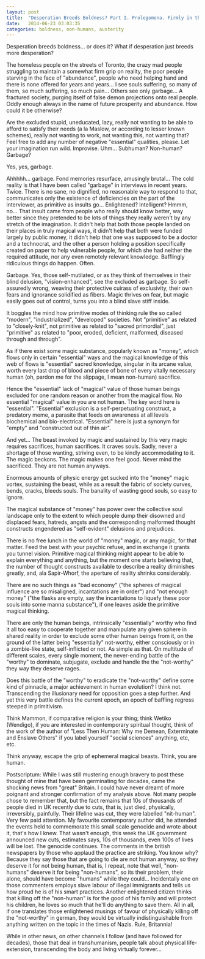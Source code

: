 ```yaml
---
layout: post
title:  "Desperation Breeds Boldness? Part I. Prolegomena. Firmly in the Grip of Magic"
date:   2014-06-23 03:03:35
categories: boldness, non-humans, austerity
---
```


Desperation breeds boldness... or does it? What if desperation just breeds more desperation? 

The homeless people on the streets of Toronto, the crazy mad people struggling to maintain a somewhat firm grip on reality, the poor people starving in the face of "abundance", people who need helping hand and there is none offered for years and years... I see souls suffering, so many of them, so much suffering, so much pain... Others see only garbage... A fractured society, purging itself of false demon projections onto real people. Oddly enough always in the name of future prosperity and abundance. How could it be otherwise?

Are the excluded stupid, uneducated, lazy, really not wanting to be able to afford to satisfy their needs (a la Maslow, or according to lesser known schemes), really not wanting to work, not wanting this, not wanting that? Feel free to add any number of negative "essential" qualities, please. Let your imagination run wild. Improvise. Uhm... Subhuman? Non-human? Garbage?

Yes, yes, garbage. 

Ahhhhh... garbage. Fond memories resurface, amusingly brutal... The cold reality is that I have been called "garbage" in interviews in recent years. Twice. There is no sane, no dignified, no reasonable way to respond to that, communicates only the existence of deficiencies on the part of the interviewer, as primitive as insults go... Enlightened? Intelligent? Hmmm, no... That insult came from people who really should know better, way better since they pretended to be lots of things they really weren't by any stretch of the imagination. It didn't help that both those people landed on their places in truly magical ways, it didn't help that both were funded largely by public money, it didn't help that one was supposed to be a doctor and a technocrat, and the other a person holding a position specifically created on paper to help vulnerable people, for which she had neither the required attitude, nor any even remotely relevant knowledge. Bafflingly ridiculous things do happen. Often.

Garbage. Yes, those self-mutilated, or as they think of themselves in their blind delusion, "vision-enhanced", see the excluded as garbage. So self-assuredly wrong, weaving their protective cuirass of exclusivity, their own fears and ignorance solidified as fibers. Magic thrives on fear, but magic easily goes out of control, turns you into a blind slave stiff inside.

It boggles the mind how primitive modes of thinking rule the so called "modern", "industrialized", "developed" societies. Not "primitive" as related to "closely-knit", not primitive as related to "sacred primordial", just "primitive" as related to "poor, eroded, deficient, malformed, diseased through and through". 

As if there exist some magic substance, popularly known as "money", which flows only in certain "essential" ways and the magical knowledge of this web of flows is "essential" sacred knowledge, singular in its arcane value, worth every last drop of blood and piece of bone of every vitally necessary human (oh, pardon me for the slippage, I mean non-human) sacrifice.

Hence the "essential" lack of "magical" value of those human beings excluded for one random reason or another from the magical flow. No essential "magical" value in you are not human. The key word here is "essential". "Essential" exclusion is a self-perpetuating construct, a predatory meme, a parasite that feeds on awareness at all levels biochemical and bio-electrical. "Essential" here is just a synonym for "empty" and "constructed out of thin air". 

And yet... The beast invoked by magic and sustained by this very magic requires sacrifices, human sacrifices. It craves souls. Sadly, never a shortage of those wanting, striving even, to be kindly accommodating to it. The magic beckons. The magic makes one feel good. Never mind the sacrificed. They are not human anyways.

Enormous amounts of physic energy get sucked into the "money" magic vortex, sustaining the beast, while as a result the fabric of society curves, bends, cracks, bleeds souls. The banality of wasting good souls, so easy to ignore.

The magical substance of "money" has power over the collective soul landscape only to the extent to which people dump their disowned and displaced fears, hatreds, angsts and the corresponding malformed thought constructs engendered as "self-evident" delusions and prejudices.

There is no free lunch in the world of "money" magic, or any magic, for that matter. Feed the best with your psychic refuse, and in exchange it grants you tunnel vision. Primitive magical thinking might appear to be able to explain everything and anything, but the moment one starts believing that, the number of thought constructs available to describe a reality diminishes greatly, and, ala Sapir-Whorf, the aperture of reality shrinks considerably.
 
There are no such things as "bad economy" ("the spheres of magical influence are so misaligned, incantations are in order") and "not enough money" ("the flasks are empty, say the incantations to liquefy these poor souls into some manna substance"), if one leaves aside the primitive magical thinking. 

There are only the human beings, intrinsically "essentially" worthy who find it all too easy to cooperate together and manipulate any given sphere in shared reality in order to exclude some other human beings from it, on the ground of the latter being  "essentially" not-worthy, either consciously or in a zombie-like state, self-inflicted or not. As simple as that. On multitude of different scales, every single moment, the never-ending battle of the "worthy" to dominate, subjugate, exclude and handle the the "not-worthy" they way they deserve rages. 

Does this battle of the "worthy" to eradicate the "not-worthy" define some kind of pinnacle, a major achievement in human evolution? I think not. Transcending the illusionary need for opposition goes a step further. And yet this very battle defines the current epoch, an epoch of baffling regress steeped in primitivism.

Think Mammon, if comparative religion is your thing; think Wetiko (Wendigo), if you are interested in contemporary spiritual thought, think of the work of the author of "Less Then Human: Why me Demean, Exterminate and Enslave Others" if you label yourself "social sciences" anything, etc, etc. 

Think anyway, escape the grip of ephemeral magical beasts. Think, you are human.

Postscriptum: While I was still mustering enough bravery to post these thought of mine that have been germinating for decades, came the shocking news from "great" Britain. I could have never dreamt of more poignant and stronger confirmation of my analysis above. Not many people chose to remember that, but the fact remains that 10s of thousands of people died in UK recently due to cuts, that is, just died, physically, irreversibly, painfully. Their lifeline was cut, they were labelled "nit-human". Very few paid attention. My favourite contemporary author did, he attended the events held to commemorate this small scale genocide and wrote about it, that's how I knew. That wasn't enough, this week the UK government announced new cuts, estimates says, 10s of thousands, even 100s of lives will be lost. The genocide continues. The comments in the british newspapers by those who applaud the practice are striking. You know why? Because they say those that are going to die are not human anyway, so they deserve it for not being human, that is, I repeat, note that well, "non-humans" deserve it for being "non-humans", so its their problem, their alone, should have become "humans" while they could... Incidentally one on those commenters employs slave labour of illegal immigrants and tells us how proud he is of his smart practices. Another enlightened citizen thinks that killing off the "non-human" is for the good of his family and will protect his children, he loves so much that he'll do anything to save them. All in all, if one translates those enlightened musings of favour of physically killing off the "not-worthy" in german, they would be virtually indistinguishable from anything written on the topic in the times of Nazis. Rule, Britannia!

While in other news, on other channels I follow (and have followed for decades), those that deal in transhumanism, people talk about physical life-extension, transcending the body and living virtually forever...

